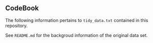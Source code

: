 ## CodeBook

The following information pertains to `tidy_data.txt` contained in this repository.

See `README.md` for the backgroud information of the original data set.